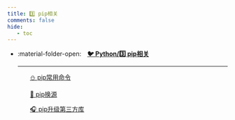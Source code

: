 ```yaml
---
title: 3️⃣ pip相关
comments: false
hide:
   - toc
---
```


<div class="grid cards index-info" markdown>

-   :material-folder-open:&emsp;__[🐦 Python/3️⃣ pip相关](./index.md)__

	---

	&emsp;&emsp;[⛄ pip常用命令](./A.md)

	&emsp;&emsp;[🛁 pip换源](./B.md)

	&emsp;&emsp;[🎧 pip升级第三方库](./C.md)

</div>
